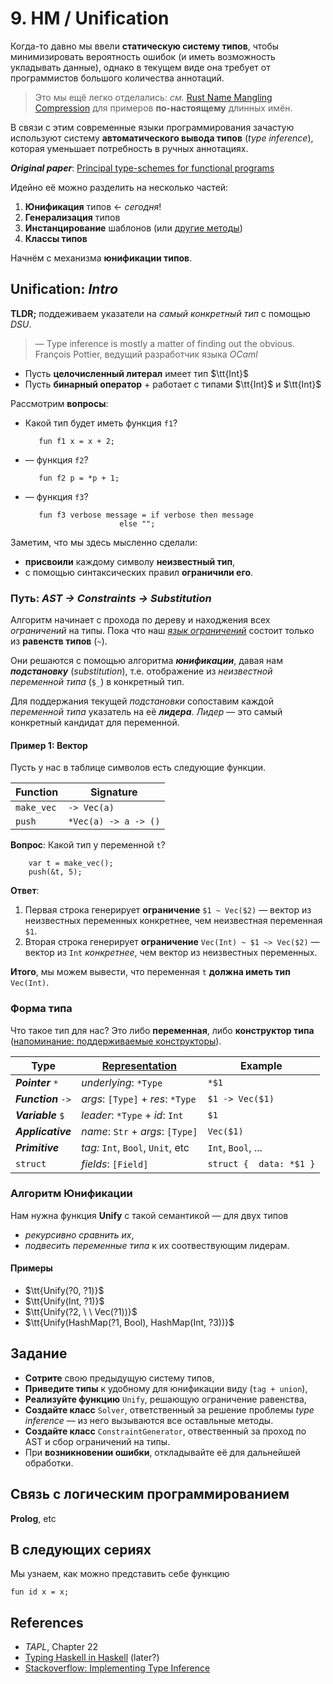 #  9. HM / Unification

Когда-то давно мы ввели **статическую систему типов**, чтобы минимизировать
вероятность ошибок (и иметь возможность укладывать данные), однако в текущем
виде она требует от программистов большого количества аннотаций.  

> Это мы ещё легко отделались: *см.* [Rust Name Mangling Compression](https://rust-lang.github.io/rfcs/2603-rust-symbol-name-mangling-v0.html#compressionsubstitution)
> для примеров **по-настоящему** длинных имён.

В связи с этим современные языки программирования зачастую используют систему
**автоматического вывода типов** (*type inference*), которая уменьшает
потребность в ручных аннотациях.

***Original paper***: [Principal type-schemes for functional programs](https://web.cs.wpi.edu/~cs4536/c12/milner-damas_principal_types.pdf)

Идейно её можно разделить на несколько частей:
1. **Юнификация** типов ← *сегодня*!
2. **Генерализация** типов
3. **Инстанцирование** шаблонов (или [другие методы](https://okmij.org/ftp/Computation/typeclass.html))
4. **Классы типов**

Начнём с механизма **юнификации типов**.

## Unification: *Intro*

**TLDR;** поддеживаем указатели на *самый конкретный тип* с помощью *DSU*.

> — Type inference is mostly a matter of finding out the obvious.  
> François Pottier, ведущий разработчик языка *OCaml*

- Пусть **целочисленный литерал** имеет тип $\tt{Int}$
- Пусть **бинарный оператор** $+$ работает c типами  $\tt{Int}$ и $\tt{Int}$

Рассмотрим **вопросы**:

 * Какой тип будет иметь функция `f1`?

   ```etude
      fun f1 x = x + 2;
   ```
* — функция `f2`?
   ```etude
      fun f2 p = *p + 1;
   ```
* — функция `f3`?
   ```etude
      fun f3 verbose message = if verbose then message
                        else "";
   ```

Заметим, что мы здесь мысленно сделали:
- **присвоили** каждому символу **неизвестный тип**,
- с помощью синтаксических правил **ограничили его**.

### Путь: *AST → Constraints → Substitution*

Алгоритм начинает с прохода по дереву и находжения всех *ограничений* на типы.
Пока что наш [*язык ограничений*](https://youtu.be/-TJGhGa04F8?t=1387) состоит
только из **равенств типов** (`~`).

Они решаются с помощью алгоритма ***юнификации***, давая нам ***подстановку***
(*substitution*), т.е. отображение из *неизвестной переменной  типа* (`$_`) в
конкретный тип.

Для поддержания текущей *подстановки* сопоставим каждой *переменной типа*
указатель на её ***лидера***. *Лидер* — это самый конкретный кандидат для
переменной.

#### Пример 1: Вектор

Пусть у нас в таблице символов есть следующие функции.

|  Function  |      Signature       |
| ---------- | -------------------- |
| `make_vec` |     `-> Vec(a)`      |
| `push`     | `*Vec(a) -> a -> ()` |

**Вопрос**: Какой тип у переменной `t`?

```
    var t = make_vec();
    push(&t, 5);
```

**Ответ**:

1) Первая строка генерирует **ограничение** `$1 ~ Vec($2)` — вектор из неизвестных переменных конкретнее, чем неизвестная переменная `$1`.
2) Вторая строка генерирует **ограничение** `Vec(Int) ~ $1 ~> Vec($2)` —
вектор из `Int` *конкретнее*, чем вектор из неизвестных переменных.

**Итого**, мы можем вывести, что переменная `t` **должна иметь тип** `Vec(Int)`.

### Форма типа

Что такое тип для нас? Это либо **переменная**, либо **конструктор типа** ([напоминание: поддерживаемые конструкторы](https://github.com/otakubeam/compilers-tasks/blob/master/tasks/5-static-types.md#%D0%B4%D0%B8%D0%B7%D0%B0%D0%B9%D0%BD)).

| Type                  | [Representation](https://en.wikipedia.org/wiki/The_World_as_Will_and_Representation) | Example     |
| --------------------  | --------------------------------------------------------------- | -------------------------------  |
| ***Pointer*** `*`     | *underlying*: `*Type`                                           | `*$1`                            |
| ***Function*** `->`   | *args*: `[Type]` + *res*: `*Type`                               | `$1 -> Vec($1)`                  |
| ***Variable*** `$`    | *leader*: `*Type` + *id*: `Int`                                 | `$1`                             |
| ***Applicative***     | *name*: `Str` + *args*: `[Type]`                                | `Vec($1)`                        |
| ***Primitive***       | *tag:* `Int`, `Bool`, `Unit`, etc                               | `Int`, `Bool`, ...               |
| `struct`              | *fields*: `[Field]`                                             | `struct {  data: *$1 }`          |

### Алгоритм Юнификации

Нам нужна функция **Unify** с такой семантикой — для двух типов
- *рекурсивно сравнить их*,
- *подвесить переменные типа* к их соотвествующим лидерам.

#### Примеры

- $\tt{Unify(?0, ?1)}$
- $\tt{Unify(Int, ?1)}$
- $\tt{Unify(?2, \ \ Vec(?1))}$
- $\tt{Unify(HashMap(?1, Bool), HashMap(Int, ?3))}$

## Задание

- **Сотрите** свою предыдущую систему типов,
- **Приведите типы** к удобному для юнификации виду (`tag + union`),
- **Реализуйте функцию** `Unify`, решающую ограничение равенства,
- **Создайте класс** `Solver`,
  ответственный за решение проблемы *type inference* — из него вызываются все оставльные методы.
- **Создайте класс** `ConstraintGenerator`,
  отвественный за проход по AST и сбор ограничений на типы.
- При **возникновении ошибки**, откладывайте её для дальнейшей обработки.

## Связь с логическим программированием

**Prolog**, etc

## В следующих сериях

Мы узнаем, как можно представить себе функцию

```
fun id x = x;
```

## References

- *TAPL*, Chapter 22
- [Typing Haskell in Haskell](http://web.cecs.pdx.edu/~mpj/thih/thih.pdf) (later?)
- [Stackoverflow: Implementing Type Inference](https://stackoverflow.com/questions/415532/implementing-type-inference)
